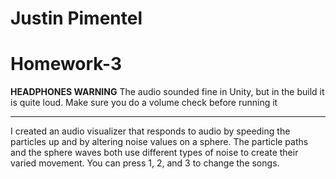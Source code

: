 # Justin Pimentel
# Homework-3

****HEADPHONES WARNING****
The audio sounded fine in Unity, but in the build it is quite loud. Make sure you do a volume check before running it
**************************

I created an audio visualizer that responds to audio by speeding the particles up and by altering noise values on a sphere.
The particle paths and the sphere waves both use different types of noise to create their varied movement. You can press 1, 2, and 3 to change the songs.

